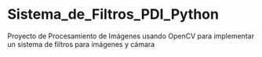 # Sistema_de_Filtros_PDI_Python
Proyecto de Procesamiento de Imágenes usando OpenCV para implementar un sistema de filtros para imágenes y cámara
